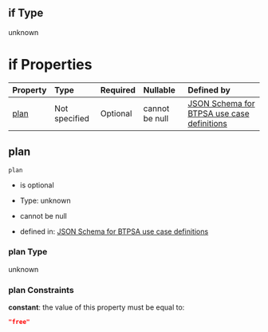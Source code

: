 ## if Type

unknown

# if Properties

| Property      | Type          | Required | Nullable       | Defined by                                                                                                                                                                                                                                  |
| :------------ | :------------ | :------- | :------------- | :------------------------------------------------------------------------------------------------------------------------------------------------------------------------------------------------------------------------------------------ |
| [plan](#plan) | Not specified | Optional | cannot be null | [JSON Schema for BTPSA use case definitions](btpsa-usecase-properties-services-items-allof-1-then-allof-33-then-allof-0-if-properties-plan.md "undefined#/properties/services/items/allOf/1/then/allOf/33/then/allOf/0/if/properties/plan") |

## plan



`plan`

*   is optional

*   Type: unknown

*   cannot be null

*   defined in: [JSON Schema for BTPSA use case definitions](btpsa-usecase-properties-services-items-allof-1-then-allof-33-then-allof-0-if-properties-plan.md "undefined#/properties/services/items/allOf/1/then/allOf/33/then/allOf/0/if/properties/plan")

### plan Type

unknown

### plan Constraints

**constant**: the value of this property must be equal to:

```json
"free"
```
